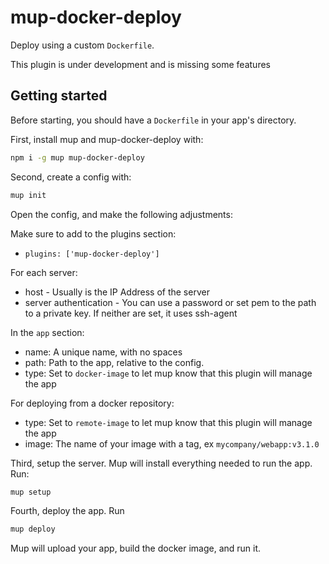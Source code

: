 # mup-docker-deploy

Deploy using a custom `Dockerfile`.

This plugin is under development and is missing some features

## Getting started

Before starting, you should have a `Dockerfile` in your app's directory.

First, install mup and mup-docker-deploy with:

```bash
npm i -g mup mup-docker-deploy
```

Second, create a config with:
```bash
mup init
```

Open the config, and make the following adjustments:

Make sure to add to the plugins section:
- `plugins: ['mup-docker-deploy']`

For each server:
- host - Usually is the IP Address of the server
- server authentication - You can use a password or set pem to the path to a private key. If neither are set, it uses ssh-agent

In the `app` section:

- name: A unique name, with no spaces
- path: Path to the app, relative to the config.
- type: Set to `docker-image` to let mup know that this plugin will manage the app

For deploying from a docker repository:

- type: Set to `remote-image` to let mup know that this plugin will manage the app
- image: The name of your image with a tag, ex `mycompany/webapp:v3.1.0`

Third, setup the server. Mup will install everything needed to run the app. Run:

```bash
mup setup
```

Fourth, deploy the app. Run

```bash
mup deploy
```

Mup will upload your app, build the docker image, and run it.
